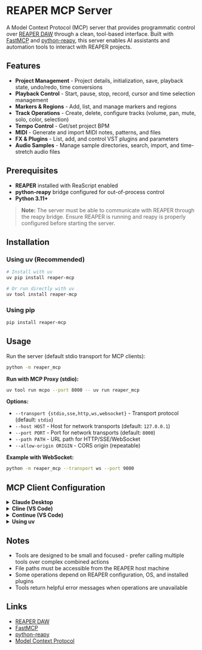 # REAPER MCP Server

A Model Context Protocol (MCP) server that provides programmatic control over [REAPER DAW](https://www.reaper.fm/) through a clean, tool-based interface. Built with [FastMCP](https://github.com/jlowin/fastmcp) and [python-reapy](https://github.com/RomeoDespres/reapy), this server enables AI assistants and automation tools to interact with REAPER projects.

## Features

- **Project Management** - Project details, initialization, save, playback state, undo/redo, time conversions
- **Playback Control** - Start, pause, stop, record, cursor and time selection management
- **Markers & Regions** - Add, list, and manage markers and regions
- **Track Operations** - Create, delete, configure tracks (volume, pan, mute, solo, color, selection)
- **Tempo Control** - Get/set project BPM
- **MIDI** - Generate and import MIDI notes, patterns, and files
- **FX & Plugins** - List, add, and control VST plugins and parameters
- **Audio Samples** - Manage sample directories, search, import, and time-stretch audio files

## Prerequisites

- **REAPER** installed with ReaScript enabled
- **python-reapy** bridge configured for out-of-process control
- **Python 3.11+**

> **Note:** The server must be able to communicate with REAPER through the reapy bridge. Ensure REAPER is running and reapy is properly configured before starting the server.

## Installation

### Using uv (Recommended)

```bash
# Install with uv
uv pip install reaper-mcp

# Or run directly with uv
uv tool install reaper-mcp
```

### Using pip

```bash
pip install reaper-mcp
```

## Usage

Run the server (default stdio transport for MCP clients):

```bash
python -m reaper_mcp
```

**Run with MCP Proxy (stdio):**
```bash
uv tool run mcpo --port 8000 -- uv run reaper_mcp
```

**Options:**
- `--transport {stdio,sse,http,ws,websocket}` - Transport protocol (default: `stdio`)
- `--host HOST` - Host for network transports (default: `127.0.0.1`)
- `--port PORT` - Port for network transports (default: `8000`)
- `--path PATH` - URL path for HTTP/SSE/WebSocket
- `--allow-origin ORIGIN` - CORS origin (repeatable)

**Example with WebSocket:**
```bash
python -m reaper_mcp --transport ws --port 9000
```

## MCP Client Configuration

<details>
<summary><b>Claude Desktop</b></summary>

Add to `claude_desktop_config.json`:

```json
{
  "mcpServers": {
    "reaper": {
      "command": "python",
      "args": ["-m", "reaper_mcp"]
    }
  }
}
```

</details>

<details>
<summary><b>Cline (VS Code)</b></summary>

Add to MCP settings:

```json
{
  "mcpServers": {
    "reaper": {
      "command": "python",
      "args": ["-m", "reaper_mcp"]
    }
  }
}
```

</details>

<details>
<summary><b>Continue (VS Code)</b></summary>

Add to `config.json`:

```json
{
  "mcpServers": {
    "reaper": {
      "command": "python",
      "args": ["-m", "reaper_mcp"]
    }
  }
}
```

</details>

<details>
<summary><b>Using uv</b></summary>

For any client, replace `"command": "python"` with `"command": "uv"` and `"args": ["run", "python", "-m", "reaper_mcp"]`

</details>

## Notes

- Tools are designed to be small and focused - prefer calling multiple tools over complex combined actions
- File paths must be accessible from the REAPER host machine
- Some operations depend on REAPER configuration, OS, and installed plugins
- Tools return helpful error messages when operations are unavailable

## Links

- [REAPER DAW](https://www.reaper.fm/)
- [FastMCP](https://github.com/jlowin/fastmcp)
- [python-reapy](https://github.com/RomeoDespres/reapy)
- [Model Context Protocol](https://modelcontextprotocol.io/)
